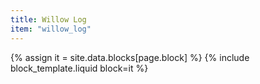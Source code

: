 ```yaml
---
title: Willow Log
item: "willow_log"
---
```


{% assign it = site.data.blocks[page.block] %}
{% include block_template.liquid block=it %}

